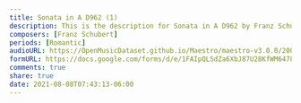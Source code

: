 ```yaml
---
title: Sonata in A D962 (1)
description: This is the description for Sonata in A D962 by Franz Schubert
composers: [Franz Schubert]
periods: [Romantic]
audioURL: https://OpenMusicDataset.github.io/Maestro/maestro-v3.0.0/2006/MIDI-Unprocessed_07_R2_2006_01_ORIG_MID--AUDIO_07_R2_2006_04_Track04_wav.midi
formURL: https://docs.google.com/forms/d/e/1FAIpQLSdZa6XbJ87U28KfWM6478EhjciwKr_WDxh0l7NWoKPcxFEEQA/viewform
comments: true
share: true
date: 2021-08-08T07:43:13-06:00
---
```

